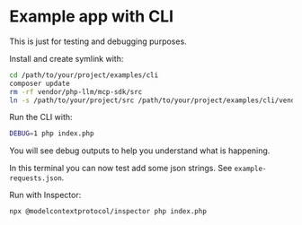 # Example app with CLI

This is just for testing and debugging purposes.


Install and create symlink with:

```bash
cd /path/to/your/project/examples/cli
composer update
rm -rf vendor/php-llm/mcp-sdk/src
ln -s /path/to/your/project/src /path/to/your/project/examples/cli/vendor/php-llm/mcp-sdk/src
```

Run the CLI with:

```bash
DEBUG=1 php index.php
```

You will see debug outputs to help you understand what is happening.

In this terminal you can now test add some json strings. See `example-requests.json`.

Run with Inspector:

```bash
npx @modelcontextprotocol/inspector php index.php
```
